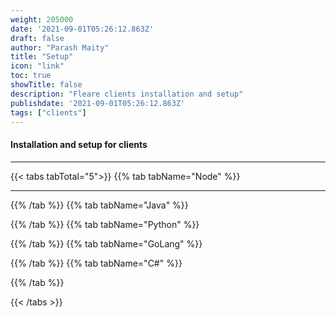 ```yaml
---
weight: 205000
date: '2021-09-01T05:26:12.863Z'
draft: false
author: "Parash Maity"
title: "Setup"
icon: "link"
toc: true
showTitle: false
description: "Fleare clients installation and setup"
publishdate: '2021-09-01T05:26:12.863Z'
tags: ["clients"]
---
```



#### Installation and setup for clients


---

{{< tabs tabTotal="5">}}
{{% tab tabName="Node" %}}



---

{{% /tab %}}
{{% tab tabName="Java" %}}


{{% /tab %}}
{{% tab tabName="Python" %}}


{{% /tab %}}
{{% tab tabName="GoLang" %}}


{{% /tab %}}
{{% tab tabName="C#" %}}


{{% /tab %}}

{{< /tabs >}}

